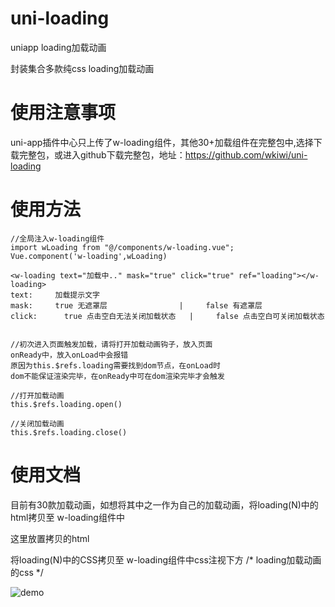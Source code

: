 # uni-loading
uniapp loading加载动画

封装集合多款纯css loading加载动画

# 使用注意事项
uni-app插件中心只上传了w-loading组件，其他30+加载组件在完整包中,选择下载完整包，或进入github下载完整包，地址：https://github.com/wkiwi/uni-loading

# 使用方法

```
//全局注入w-loading组件
import wLoading from "@/components/w-loading.vue";
Vue.component('w-loading',wLoading)
```

```
<w-loading text="加载中.." mask="true" click="true" ref="loading"></w-loading>
text:     加载提示文字
mask:  	  true 无遮罩层                |     false 有遮罩层 						 
click:  	true 点击空白无法关闭加载状态   |     false 点击空白可关闭加载状态 


//初次进入页面触发加载，请将打开加载动画钩子，放入页面
onReady中，放入onLoad中会报错
原因为this.$refs.loading需要找到dom节点，在onLoad时
dom不能保证渲染完毕，在onReady中可在dom渲染完毕才会触发

//打开加载动画
this.$refs.loading.open()

//关闭加载动画
this.$refs.loading.close()

```
# 使用文档  

目前有30款加载动画，如想将其中之一作为自己的加载动画，将loading(N)中的html拷贝至
w-loading组件中
<!-- 加载动画开始 -->
 这里放置拷贝的html
<!-- 加载动画结束 -->

将loading(N)中的CSS拷贝至
w-loading组件中css注视下方
/* loading加载动画的css */


![demo](https://raw.githubusercontent.com/wkiwi/uni-loading/master/demo.gif "demo")


